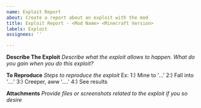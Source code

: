 ```yaml
---
name: Exploit Report
about: Create a report about an exploit with the mod
title: Exploit Report - <Mod Name> <Minecraft Version>
labels: Exploit
assignees: ''

---
```


**Describe The Exploit**
*Describe what the exploit allows to happen.  What do you gain when you do this exploit?*

**To Reproduce**
*Steps to reproduce the exploit*
Ex:
1:) Mine to '...'
2:) Fall into '....'
3:) Creeper, aww  '....'
4:) See results

**Attachments**
*Provide files or screenshots related to the exploit if you so desire*
